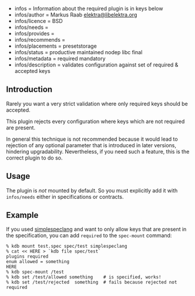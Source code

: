 - infos = Information about the required plugin is in keys below
- infos/author = Markus Raab <elektra@libelektra.org>
- infos/licence = BSD
- infos/needs =
- infos/provides =
- infos/recommends =
- infos/placements = presetstorage
- infos/status = productive maintained nodep libc final
- infos/metadata = required mandatory
- infos/description = validates configuration against set of required & accepted keys

## Introduction ##

Rarely you want a very strict validation where only required
keys should be accepted.

This plugin rejects every configuration where keys which are
not required are present.

In general this technique is not recommended because it
would lead to rejection of any optional parameter that is
introduced in later versions, hindering upgradability.
Nevertheless, if you need such a feature, this is the
correct plugin to do so.

## Usage ##

The plugin is *not* mounted by default.
So you must explicitly add it with `infos/needs`
either in specifications or contracts.

## Example ##

If you used [simplespeclang](/src/plugins/simplespeclang) and want to
only allow keys that are present in the specification, you can add `required`
to the `spec-mount` command:

    % kdb mount test.spec spec/test simplespeclang
    % cat << HERE > `kdb file spec/test`
    plugins required
    enum allowed = something
    HERE
    % kdb spec-mount /test
    % kdb set /test/allowed something    # is specified, works!
    % kdb set /test/rejected  something  # fails because rejected not required

